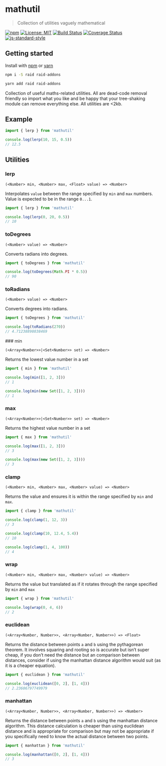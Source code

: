 
# mathutil

> Collection of utilities vaguely mathematical

[![npm](https://img.shields.io/npm/v/mathutil.svg?style=flat)](https://www.npmjs.com/package/mathutil)
[![License: MIT](https://img.shields.io/badge/License-MIT-yellow.svg)](https://opensource.org/licenses/MIT)
[![Build Status](https://travis-ci.org/mattstyles/mathutil.svg?branch=master)](https://travis-ci.org/mattstyles/mathutil)
[![Coverage Status](https://coveralls.io/repos/mattstyles/mathutil/badge.svg?branch=master&service=github)](https://coveralls.io/github/mattstyles/mathutil?branch=master)
[![js-standard-style](https://img.shields.io/badge/code%20style-standard-brightgreen.svg)](http://standardjs.com/)


## Getting started

Install with [npm](https://npmjs.com) or [yarn](https://yarnpkg.com)

```sh
npm i -S raid raid-addons
```

```sh
yarn add raid raid-addons
```

Collection of useful maths-related utilities. All are dead-code removal friendly so import what you like and be happy that your tree-shaking module can remove everything else. All utilities are <2kb.

## Example

```js
import { lerp } from 'mathutil'

console.log(lerp(10, 15, 0.5))
// 12.5
```

## Utilities

### lerp

```
(<Number> min, <Number> max, <Float> value) => <Number>
```

Interpolates `value` between the range specified by `min` and `max` numbers. Value is expected to be in the range `0...1`.

```js
import { lerp } from 'mathutil'

console.log(lerp(0, 20, 0.5))
// 10
```

### toDegrees

```
(<Number> value) => <Number>
```

Converts radians into degrees.

```js
import { toDegrees } from 'mathutil'

console.log(toDegrees(Math.PI * 0.5))
// 90
```

### toRadians

```
(<Number> value) => <Number>
```

Converts degrees into radians.

```js
import { toDegrees } from 'mathutil'

console.log(toRadians(270))
// 4.71238898038469
```

### min

```
(<Array<Number>>|<Set<Number>> set) => <Number>
```

Returns the lowest value number in a set

```js
import { min } from 'mathutil'

console.log(min([1, 2, 3]))
// 1

console.log(min(new Set([1, 2, 3])))
// 1
```

### max

```
(<Array<Number>>|<Set<Number>> set) => <Number>
```

Returns the highest value number in a set

```js
import { max } from 'mathutil'

console.log(max([1, 2, 3]))
// 3

console.log(max(new Set([1, 2, 3])))
// 3
```

### clamp

```
(<Number> min, <Number> max, <Number> value) => <Number>
```

Returns the value and ensures it is within the range specified by `min` and `max`.

```js
import { clamp } from 'mathutil'

console.log(clamp(1, 12, 3))
// 3

console.log(clamp(10, 12.4, 5.4))
// 10

console.log(clamp(1, 4, 100))
// 4
```

### wrap

```
(<Number> min, <Number> max, <Number> value) => <Number>
```

Returns the value but translated as if it rotates through the range specified by `min` and `max`

```js
import { wrap } from 'mathutil'

console.log(wrap(0, 4, 6))
// 2
```

### euclidean

```
(<Array<Number, Number>>, <Array<Number, Number>>) => <Float>
```

Returns the distance between points `a` and `b` using the pythagorean theorem.
It involves squaring and rooting so is accurate but isn’t super cheap, if you don’t need the distance but an comparison between distances, consider if using the manhattan distance algorithm would suit (as it is a cheaper equation).

```js
import { euclidean } from 'mathutil'

console.log(euclidean([0, 2], [1, 4]))
// 2.23606797749979
```

### manhattan

```
(<Array<Number, Number>>, <Array<Number, Number>>) => <Number>
```

Returns the distance between points `a` and `b` using the manhattan distance algorithm. This distance calculation is cheaper than using euclidean distance and is appropriate for comparison but may not be appropriate if you specifically need to know the actual distance between two points.

```js
import { manhattan } from 'mathutil'

console.log(manhattan([0, 2], [1, 4]))
// 3
```
